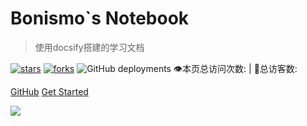 # Bonismo`s Notebook
> 使用docsify搭建的学习文档

[![stars](https://badgen.net/github/stars/?icon=github&color=4ab8a1)](https://github.com/StayHungryStayFoolish/Notebook) 
[![forks](https://badgen.net/github/stars/?icon=github&color=4ab8a1)](https://github.com/StayHungryStayFoolish/Notebook)
![GitHub deployments](https://img.shields.io/github/deployments/StayHungryStayFoolish/Notebook/master)
<span id="busuanzi_container_site_pv">
    👁️本页总访问次数:<span id="busuanzi_value_site_pv"></span>
</span>
<span id="busuanzi_container_site_uv" > 
    | 🧑总访客数: <span id="busuanzi_value_site_uv"></span>
</span>

[GitHub](https://github.com/StayHungryStayFoolish/Notebook/tree/master/docs)
[Get Started](README.md)

![](_media/study.png)
